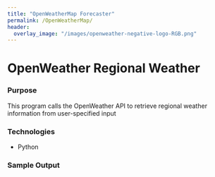 ```yaml
---
title: "OpenWeatherMap Forecaster"
permalink: /OpenWeatherMap/
header:
  overlay_image: "/images/openweather-negative-logo-RGB.png"
---
```

# OpenWeather Regional Weather 

### Purpose

This program calls the OpenWeather API to retrieve regional weather information from user-specified input

### Technologies
* Python

### Sample Output

